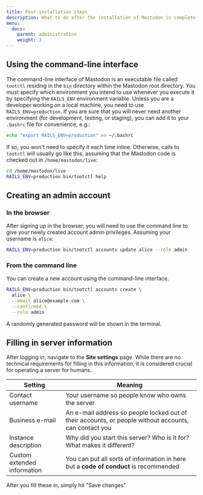 ```yaml
---
title: Post-installation steps
description: What to do after the installation of Mastodon is complete
menu:
  docs:
    parent: administration
    weight: 3
---
```


## Using the command-line interface

The command-line interface of Mastodon is an executable file called `tootctl` residing in the `bin` directory within the Mastodon root directory. You must specify which environment you intend to use whenever you execute it by specifying the `RAILS_ENV` environment variable. Unless you are a developer working on a local machine, you need to use `RAILS_ENV=production`. If you are sure that you will never need another environment (for development, testing, or staging), you can add it to your `.bashrc` file for convenience, e.g.:

```bash
echo "export RAILS_ENV=production" >> ~/.bashrc
```

If so, you won't need to specify it each time inline. Otherwise, calls to `tootctl` will usually go like this, assuming that the Mastodon code is checked out in `/home/mastodon/live`:

```bash
cd /home/mastodon/live
RAILS_ENV=production bin/tootctl help
```

## Creating an admin account
### In the browser

After signing up in the browser, you will need to use the command line to give your newly created account admin privileges. Assuming your username is `alice`:

```bash
RAILS_ENV=production bin/tootctl accounts update alice --role admin
```

### From the command line

You can create a new account using the command-line interface.

```bash
RAILS_ENV=production bin/tootctl accounts create \
  alice \
  --email alice@example.com \
  --confirmed \
  --role admin
```

A randomly generated password will be shown in the terminal.

## Filling in server information

After logging in, navigate to the **Site settings** page. While there are no technical requirements for filling in this information, it is considered crucial for operating a server for humans.

|Setting|Meaning|
|-------|-------|
|Contact username|Your username so people know who owns the server|
|Business e-mail|An e-mail address so people locked out of their accounts, or people without accounts, can contact you|
|Instance description|Why did you start this server? Who is it for? What makes it different?|
|Custom extended information|You can put all sorts of information in here but a **code of conduct** is recommended|

After you fill these in, simply hit "Save changes".
